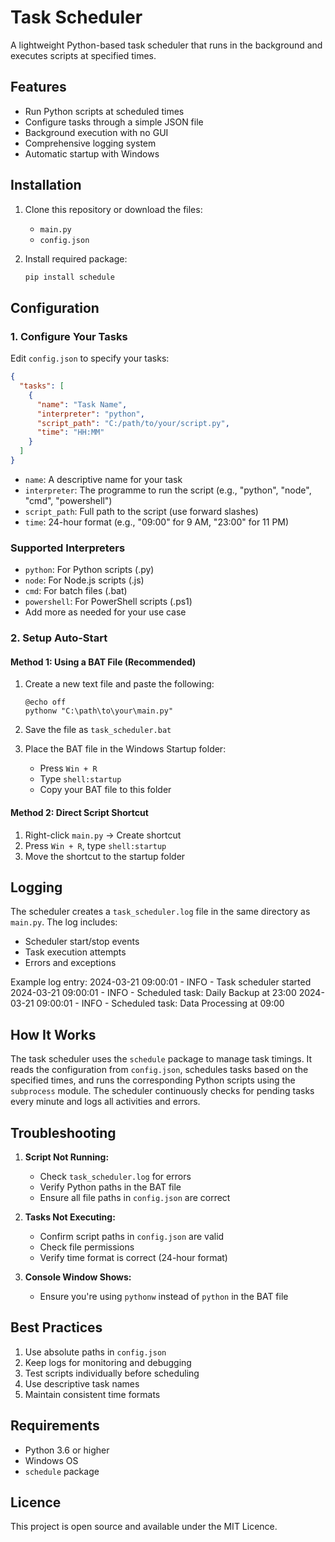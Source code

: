 # Task Scheduler

A lightweight Python-based task scheduler that runs in the background and executes scripts at specified times.

## Features

- Run Python scripts at scheduled times
- Configure tasks through a simple JSON file
- Background execution with no GUI
- Comprehensive logging system
- Automatic startup with Windows

## Installation

1. Clone this repository or download the files:
   - `main.py`
   - `config.json`

2. Install required package:

   ```bash
   pip install schedule
   ```

## Configuration

### 1. Configure Your Tasks

Edit `config.json` to specify your tasks:

   ```json
   {
     "tasks": [
       {
         "name": "Task Name",
         "interpreter": "python",
         "script_path": "C:/path/to/your/script.py",
         "time": "HH:MM"
       }
     ]
   }
   ```

- `name`: A descriptive name for your task
- `interpreter`: The programme to run the script (e.g., "python", "node", "cmd", "powershell")
- `script_path`: Full path to the script (use forward slashes)
- `time`: 24-hour format (e.g., "09:00" for 9 AM, "23:00" for 11 PM)

### Supported Interpreters
- `python`: For Python scripts (.py)
- `node`: For Node.js scripts (.js)
- `cmd`: For batch files (.bat)
- `powershell`: For PowerShell scripts (.ps1)
- Add more as needed for your use case

### 2. Setup Auto-Start

#### Method 1: Using a BAT File (Recommended)

1. Create a new text file and paste the following:

   ```batch
   @echo off
   pythonw "C:\path\to\your\main.py"
   ```

2. Save the file as `task_scheduler.bat`

3. Place the BAT file in the Windows Startup folder:
   - Press `Win + R`
   - Type `shell:startup`
   - Copy your BAT file to this folder

#### Method 2: Direct Script Shortcut

1. Right-click `main.py` → Create shortcut
2. Press `Win + R`, type `shell:startup`
3. Move the shortcut to the startup folder

## Logging

The scheduler creates a `task_scheduler.log` file in the same directory as `main.py`. The log includes:
- Scheduler start/stop events
- Task execution attempts
- Errors and exceptions

Example log entry:
2024-03-21 09:00:01 - INFO - Task scheduler started
2024-03-21 09:00:01 - INFO - Scheduled task: Daily Backup at 23:00
2024-03-21 09:00:01 - INFO - Scheduled task: Data Processing at 09:00

## How It Works

The task scheduler uses the `schedule` package to manage task timings. It reads the configuration from `config.json`, schedules tasks based on the specified times, and runs the corresponding Python scripts using the `subprocess` module. The scheduler continuously checks for pending tasks every minute and logs all activities and errors.

## Troubleshooting

1. **Script Not Running:**
   - Check `task_scheduler.log` for errors
   - Verify Python paths in the BAT file
   - Ensure all file paths in `config.json` are correct

2. **Tasks Not Executing:**
   - Confirm script paths in `config.json` are valid
   - Check file permissions
   - Verify time format is correct (24-hour format)

3. **Console Window Shows:**
   - Ensure you're using `pythonw` instead of `python` in the BAT file

## Best Practices

1. Use absolute paths in `config.json`
2. Keep logs for monitoring and debugging
3. Test scripts individually before scheduling
4. Use descriptive task names
5. Maintain consistent time formats

## Requirements

- Python 3.6 or higher
- Windows OS
- `schedule` package

## Licence

This project is open source and available under the MIT Licence.